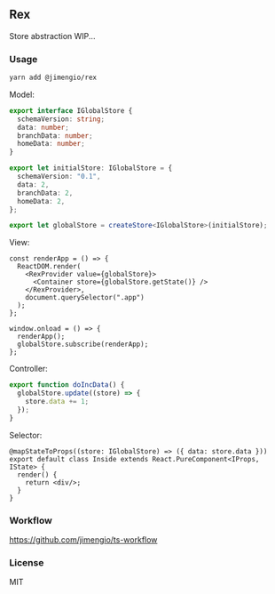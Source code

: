 ## Rex

Store abstraction WIP...

### Usage

```bash
yarn add @jimengio/rex
```

Model:

```ts
export interface IGlobalStore {
  schemaVersion: string;
  data: number;
  branchData: number;
  homeData: number;
}

export let initialStore: IGlobalStore = {
  schemaVersion: "0.1",
  data: 2,
  branchData: 2,
  homeData: 2,
};
```

```ts
export let globalStore = createStore<IGlobalStore>(initialStore);
```

View:

```tsx
const renderApp = () => {
  ReactDOM.render(
    <RexProvider value={globalStore}>
      <Container store={globalStore.getState()} />
    </RexProvider>,
    document.querySelector(".app")
  );
};

window.onload = () => {
  renderApp();
  globalStore.subscribe(renderApp);
};
```

Controller:

```ts
export function doIncData() {
  globalStore.update((store) => {
    store.data += 1;
  });
}
```

Selector:

```tsx
@mapStateToProps((store: IGlobalStore) => ({ data: store.data }))
export default class Inside extends React.PureComponent<IProps, IState> {
  render() {
    return <div/>;
  }
}
```

### Workflow

https://github.com/jimengio/ts-workflow

### License

MIT
